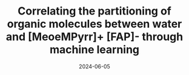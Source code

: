 ---
title: "Correlating the partitioning of organic molecules between water and [MeoeMPyrr]+ [FAP]- through machine learning"
collection: talks
type: "Oral presentation"
effort: "contribution"
permalink: /talks/escape34_flora
venue: "34th European Symposium on Computer Aided Process Engineering and 24th International Symposium on Process Systems Engineering"
date: 2024-06-05
location: "Florence, Italy"
---